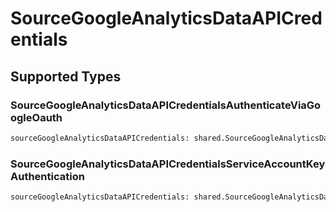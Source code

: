 # SourceGoogleAnalyticsDataAPICredentials


## Supported Types

### SourceGoogleAnalyticsDataAPICredentialsAuthenticateViaGoogleOauth

```python
sourceGoogleAnalyticsDataAPICredentials: shared.SourceGoogleAnalyticsDataAPICredentialsAuthenticateViaGoogleOauth = /* values here */
```

### SourceGoogleAnalyticsDataAPICredentialsServiceAccountKeyAuthentication

```python
sourceGoogleAnalyticsDataAPICredentials: shared.SourceGoogleAnalyticsDataAPICredentialsServiceAccountKeyAuthentication = /* values here */
```

